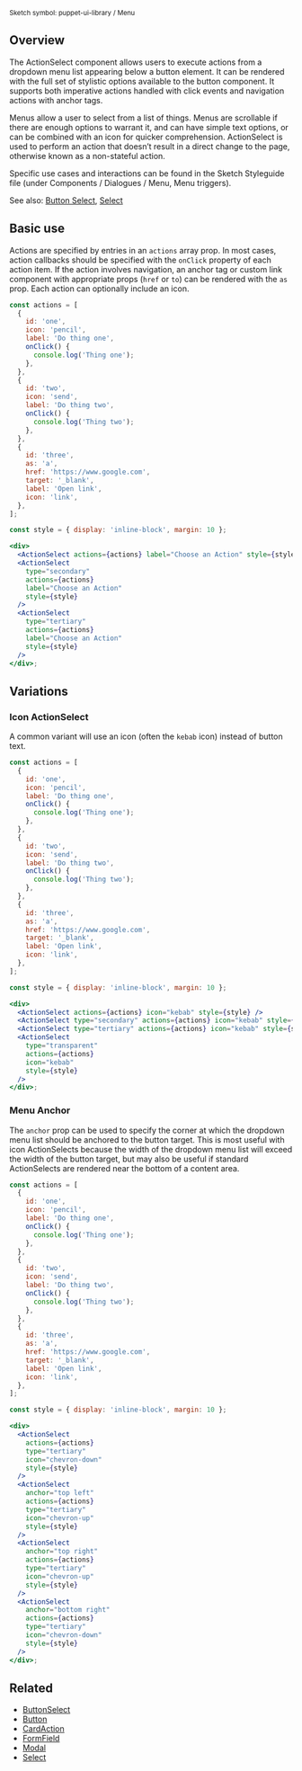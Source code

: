 <small class="rsg--pathline-29">Sketch symbol: puppet-ui-library / Menu</small>

## Overview

The ActionSelect component allows users to execute actions from a dropdown menu list appearing below a button element. It can be rendered with the full set of stylistic options available to the button component. It supports both imperative actions handled with click events and navigation actions with anchor tags.

Menus allow a user to select from a list of things. Menus are scrollable if there are enough options to warrant it, and can have simple text options, or can be combined with an icon for quicker comprehension. ActionSelect is used to perform an action that doesn’t result in a direct change to the page, otherwise known as a non-stateful action.

Specific use cases and interactions can be found in the Sketch Styleguide file (under Components / Dialogues / Menu, Menu triggers).

See also: [Button Select](#/React%20Components/ButtonSelect), [Select](#/React%20Components/Select)

## Basic use

Actions are specified by entries in an `actions` array prop. In most cases, action callbacks should be specified with the `onClick` property of each action item. If the action involves navigation, an anchor tag or custom link component with appropriate props (`href` or `to`) can be rendered with the `as` prop. Each action can optionally include an icon.

```jsx
const actions = [
  {
    id: 'one',
    icon: 'pencil',
    label: 'Do thing one',
    onClick() {
      console.log('Thing one');
    },
  },
  {
    id: 'two',
    icon: 'send',
    label: 'Do thing two',
    onClick() {
      console.log('Thing two');
    },
  },
  {
    id: 'three',
    as: 'a',
    href: 'https://www.google.com',
    target: '_blank',
    label: 'Open link',
    icon: 'link',
  },
];

const style = { display: 'inline-block', margin: 10 };

<div>
  <ActionSelect actions={actions} label="Choose an Action" style={style} />
  <ActionSelect
    type="secondary"
    actions={actions}
    label="Choose an Action"
    style={style}
  />
  <ActionSelect
    type="tertiary"
    actions={actions}
    label="Choose an Action"
    style={style}
  />
</div>;
```

## Variations

### Icon ActionSelect

A common variant will use an icon (often the `kebab` icon) instead of button text.

```jsx
const actions = [
  {
    id: 'one',
    icon: 'pencil',
    label: 'Do thing one',
    onClick() {
      console.log('Thing one');
    },
  },
  {
    id: 'two',
    icon: 'send',
    label: 'Do thing two',
    onClick() {
      console.log('Thing two');
    },
  },
  {
    id: 'three',
    as: 'a',
    href: 'https://www.google.com',
    target: '_blank',
    label: 'Open link',
    icon: 'link',
  },
];

const style = { display: 'inline-block', margin: 10 };

<div>
  <ActionSelect actions={actions} icon="kebab" style={style} />
  <ActionSelect type="secondary" actions={actions} icon="kebab" style={style} />
  <ActionSelect type="tertiary" actions={actions} icon="kebab" style={style} />
  <ActionSelect
    type="transparent"
    actions={actions}
    icon="kebab"
    style={style}
  />
</div>;
```

### Menu Anchor

The `anchor` prop can be used to specify the corner at which the dropdown menu list should be anchored to the button target. This is most useful with icon ActionSelects because the width of the dropdown menu list will exceed the width of the button target, but may also be useful if standard ActionSelects are rendered near the bottom of a content area.

```jsx
const actions = [
  {
    id: 'one',
    icon: 'pencil',
    label: 'Do thing one',
    onClick() {
      console.log('Thing one');
    },
  },
  {
    id: 'two',
    icon: 'send',
    label: 'Do thing two',
    onClick() {
      console.log('Thing two');
    },
  },
  {
    id: 'three',
    as: 'a',
    href: 'https://www.google.com',
    target: '_blank',
    label: 'Open link',
    icon: 'link',
  },
];

const style = { display: 'inline-block', margin: 10 };

<div>
  <ActionSelect
    actions={actions}
    type="tertiary"
    icon="chevron-down"
    style={style}
  />
  <ActionSelect
    anchor="top left"
    actions={actions}
    type="tertiary"
    icon="chevron-up"
    style={style}
  />
  <ActionSelect
    anchor="top right"
    actions={actions}
    type="tertiary"
    icon="chevron-up"
    style={style}
  />
  <ActionSelect
    anchor="bottom right"
    actions={actions}
    type="tertiary"
    icon="chevron-down"
    style={style}
  />
</div>;
```

## Related

- [ButtonSelect](#/React%20Components/ButtonSelect)
- [Button](#/React%20Components/Button)
- [CardAction](#/React%20Components/CardAction)
- [FormField](#/React%20Components/FormField)
- [Modal](#/React%20Components/Modal)
- [Select](#/React%20Components/Select)
